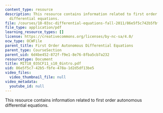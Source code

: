 ```yaml
---
content_type: resource
description: This resource contains information related to first order autonomous
  differential equations.
file: /courses/18-03sc-differential-equations-fall-2011/86e5f5c742b5fbfe478a1d2d5df13be5_MIT18_03SCF11_s10_0intro.pdf
file_type: application/pdf
learning_resource_types: []
license: https://creativecommons.org/licenses/by-nc-sa/4.0/
ocw_type: OCWFile
parent_title: First Order Autonomous Differential Equations
parent_type: CourseSection
parent_uid: 6d4be452-872f-f9e1-8e76-8fba5cb7a232
resourcetype: Document
title: MIT18_03SCF11_s10_0intro.pdf
uid: 86e5f5c7-42b5-fbfe-478a-1d2d5df13be5
video_files:
  video_thumbnail_file: null
video_metadata:
  youtube_id: null
---
```

This resource contains information related to first order autonomous differential equations.